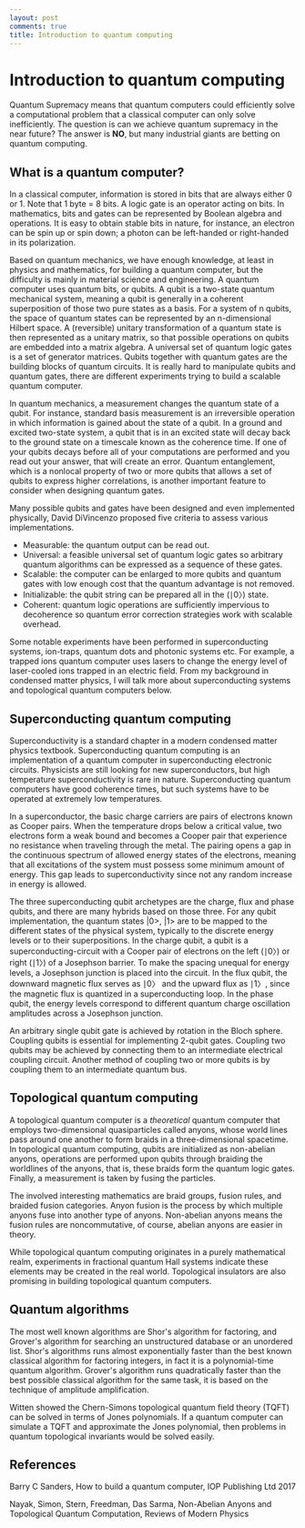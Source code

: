 ```yaml
---
layout: post
comments: true
title: Introduction to quantum computing
---
```


# Introduction to quantum computing

Quantum Supremacy means that quantum computers could efficiently solve a computational problem 
that a classical computer can only solve inefficiently. The question is can we achieve quantum
supremacy in the near future? The answer is **NO**, but many industrial giants are betting on quantum computing.

## What is a quantum computer?

In a classical computer, information is stored in bits that are always either 0 or 1. Note that 1 byte = 8 bits.
A logic gate is an operator acting on bits.
In mathematics, bits and gates can be represented by Boolean algebra and operations.
It is easy to obtain stable bits in nature, for instance,
an electron can be spin up or spin down; a photon can be left-handed or right-handed in its polarization.

Based on quantum mechanics, we have enough knowledge, at least in physics and mathematics, for building a quantum computer,
but the difficulty is mainly in material science and engineering.
A quantum computer uses quantum bits, or qubits.
A qubit is a two-state quantum mechanical system, meaning a qubit is generally in a coherent superposition of those two pure states as a basis.
For a system of n qubits, the space of quantum states can be represented by an n-dimensional Hilbert space.
A (reversible) unitary transformation of a quantum state is then represented as a unitary matrix, so that possible operations on qubits
are embedded into a matrix algebra. A universal set of quantum logic gates is a set of generator matrices.
Qubits together with quantum gates are the building blocks of quantum circuits.
It is really hard to manipulate qubits and quantum gates, there are different experiments trying to build a scalable quantum computer.

In quantum mechanics, a measurement changes the quantum state of a qubit.
For instance, standard basis measurement is an irreversible operation in which information is gained about the state of a qubit.
In a ground and excited two-state system, a qubit that is in an excited state will decay back to the ground state
on a timescale known as the coherence time.
If one of your qubits decays before all of your computations are performed and you read out your answer,
that will create an error.
Quantum entanglement, which is a nonlocal property of two or more qubits that allows a set of qubits to express higher correlations,
 is another important feature to consider when designing quantum gates.

Many possible qubits and gates have been designed and even implemented physically, David DiVincenzo
proposed five criteria to assess various implementations.
* Measurable: the quantum output can be read out.
* Universal: a feasible universal set of quantum logic gates so arbitrary quantum algorithms can be expressed as a sequence of these gates.
* Scalable: the computer can be enlarged to more qubits and quantum gates with low enough cost that the quantum advantage is not removed.
* Initializable: the qubit string can be prepared all in the (∣0〉) state.
* Coherent: quantum logic operations are sufficiently impervious to decoherence so quantum error correction strategies work with scalable overhead.

Some notable experiments have been performed in superconducting systems, ion-traps, quantum dots and photonic systems etc.
For example, a trapped ions quantum computer uses lasers to change the energy level of laser-cooled ions trapped
in an electric field.
From my background in condensed matter physics, I will talk more about superconducting systems and topological quantum computers below.

## Superconducting quantum computing

Superconductivity is a standard chapter in a modern condensed matter physics textbook.
Superconducting quantum computing is an implementation of a quantum computer in superconducting electronic circuits.
Physicists are still looking for new superconductors, but high temperature superconductivity is rare in nature.
Superconducting quantum computers have good coherence times, but such systems have to be operated at extremely low temperatures.

In a superconductor, the basic charge carriers are pairs of electrons known as Cooper pairs.
When the temperature drops below a critical value, two electrons form a weak bound and becomes a Cooper pair
that experience no resistance when traveling through the metal.  The pairing opens a gap in the continuous spectrum of allowed energy states of the electrons,
 meaning that all excitations of the system must possess some minimum amount of energy.
This gap leads to superconductivity since not any random increase in energy is allowed.

The three superconducting qubit archetypes are the charge, flux and phase qubits, and there are many hybrids based on those three.
For any qubit implementation, the quantum states |0>, |1> are to be mapped to the different states of the physical system,
typically to the discrete energy levels or to their superpositions.
In the charge qubit, a qubit is a superconducting-circuit with a Cooper pair of electrons on the left (∣0〉) or right (∣1〉) of a Josephson barrier.
To make the spacing unequal for energy levels, a Josephson junction is placed into the circuit.
In the flux qubit, the downward magnetic flux serves as ∣0〉 and the upward flux as ∣1〉,
since the magnetic flux is quantized  in a superconducting loop.
In the phase qubit, the energy levels correspond to different quantum charge oscillation amplitudes across a Josephson junction.

An arbitrary single qubit gate is achieved by rotation in the Bloch sphere. Coupling qubits is essential for implementing 2-qubit gates.
Coupling two qubits may be achieved by connecting them to an intermediate electrical coupling circuit.
Another method of coupling two or more qubits is by coupling them to an intermediate quantum bus.

## Topological quantum computing
A topological quantum computer is a _theoretical_ quantum computer that employs two-dimensional quasiparticles called anyons,
whose world lines pass around one another to form braids in a three-dimensional spacetime.
In topological quantum computing, qubits are initialized as non-abelian anyons,
operations are performed upon qubits through braiding the worldlines of the anyons, that is,
these braids form the quantum logic gates. Finally, a measurement is taken by fusing the particles.

The involved interesting mathematics are braid groups, fusion rules, and braided fusion categories.
Anyon fusion is the process by which multiple anyons fuse into another type of anyons. 
Non-abelian anyons means the fusion rules are noncommutative, of course, abelian anyons are easier in theory. 

While topological quantum computing originates in a purely mathematical realm, experiments
in fractional quantum Hall systems indicate these elements may be created in the real world.
Topological insulators are also promising in building topological quantum computers.


## Quantum algorithms

The most well known algorithms are Shor's algorithm for factoring,
and Grover's algorithm for searching an unstructured database or an unordered list.
Shor's algorithms runs almost exponentially faster than the best known classical algorithm for factoring integers, 
in fact it is a polynomial-time quantum algorithm. 
Grover's algorithm runs quadratically faster than the best possible classical algorithm for the same task, it is 
 based on the technique of amplitude amplification.


Witten showed the Chern-Simons topological quantum field theory (TQFT) can be solved in terms of Jones polynomials.
If a quantum computer can simulate a TQFT and approximate the Jones polynomial, 
then problems in quantum topological invariants would be solved easily.


## References

Barry C Sanders, How to build a quantum computer, IOP Publishing Ltd 2017

Nayak, Simon, Stern, Freedman, Das Sarma, Non-Abelian Anyons and Topological Quantum Computation, Reviews of Modern Physics
